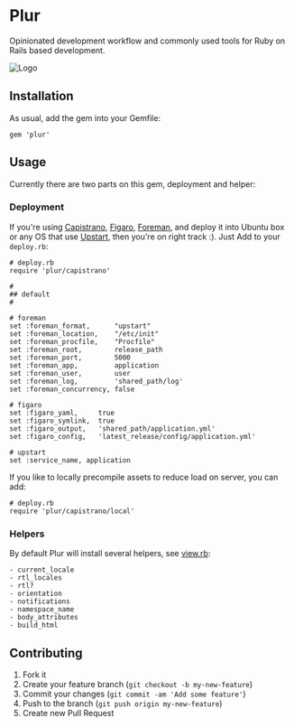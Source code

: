 # Plur

Opinionated development workflow and commonly used tools for Ruby on Rails based development.

![Logo](https://raw.github.com/subosito/plur/master/images/slank-plur.jpg)

## Installation

As usual, add the gem into your Gemfile:

    gem 'plur'

## Usage

Currently there are two parts on this gem, deployment and helper:

### Deployment

If you're using [Capistrano](https://github.com/capistrano/capistrano), [Figaro](https://github.com/laserlemon/figaro), [Foreman](https://github.com/ddollar/foreman), and deploy it into Ubuntu box or any OS that use [Upstart](http://upstart.ubuntu.com), then you're on right track :). Just Add to your `deploy.rb`:

    # deploy.rb
    require 'plur/capistrano'

    #
    ## default
    #

    # foreman
    set :foreman_format,      "upstart"
    set :foreman_location,    "/etc/init"
    set :foreman_procfile,    "Procfile"
    set :foreman_root,        release_path
    set :foreman_port,        5000
    set :foreman_app,         application
    set :foreman_user,        user
    set :foreman_log,         'shared_path/log'
    set :foreman_concurrency, false

    # figaro
    set :figaro_yaml,     true
    set :figaro_symlink,  true
    set :figaro_output,   'shared_path/application.yml'
    set :figaro_config,   'latest_release/config/application.yml'

    # upstart
    set :service_name, application

If you like to locally precompile assets to reduce load on server, you can add:

    # deploy.rb
    require 'plur/capistrano/local'

### Helpers

By default Plur will install several helpers, see [view.rb](https://github.com/subosito/plur/blob/master/lib/plur/helpers/view.rb):

    - current_locale
    - rtl_locales
    - rtl?
    - orientation
    - notifications
    - namespace_name
    - body_attributes
    - build_html

## Contributing

1. Fork it
2. Create your feature branch (`git checkout -b my-new-feature`)
3. Commit your changes (`git commit -am 'Add some feature'`)
4. Push to the branch (`git push origin my-new-feature`)
5. Create new Pull Request

